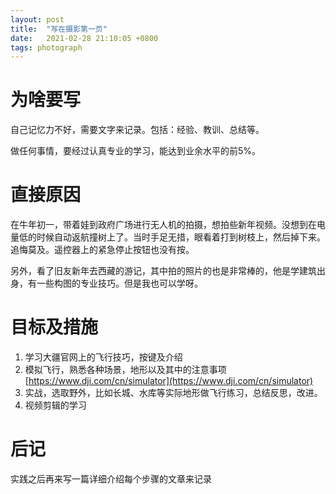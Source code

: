 ```yaml
---
layout: post
title:  "写在摄影第一页"
date:   2021-02-28 21:10:05 +0800
tags: photograph
---
```


# 为啥要写

自己记忆力不好，需要文字来记录。包括：经验、教训、总结等。

做任何事情，要经过认真专业的学习，能达到业余水平的前5%。

# 直接原因

在牛年初一，带着娃到政府广场进行无人机的拍摄，想拍些新年视频。没想到在电量低的时候自动返航撞树上了。当时手足无措，眼看着打到树枝上，然后掉下来。追悔莫及。遥控器上的紧急停止按钮也没有按。

另外，看了旧友新年去西藏的游记，其中拍的照片的也是非常棒的，他是学建筑出身，有一些构图的专业技巧。但是我也可以学呀。

# 目标及措施

1. 学习大疆官网上的飞行技巧，按键及介绍
2. 模拟飞行，熟悉各种场景，地形以及其中的注意事项[https://www.dji.com/cn/simulator](https://www.dji.com/cn/simulator)
3. 实战，选取野外，比如长城、水库等实际地形做飞行练习，总结反思，改进。
4. 视频剪辑的学习

# 后记

实践之后再来写一篇详细介绍每个步骤的文章来记录